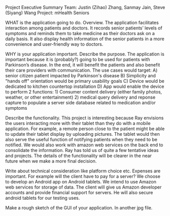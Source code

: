 Project Executive Summary
Team: Justin (Zihao) Zhang, Sanmay Jain, Steve (Siyang) Wang
Project: mHealth Seniors

WHAT is the application going to do. Overview.
The application facilitates interaction among patients and doctors. It records senior patients’ levels of symptoms and reminds them to take medicine as their doctors ask on a daily basis. It also display health information of the senior patients in a more convenience and user-friendly way to doctors. 

WHY is your application important. Describe the purpose.
The application is important because it is (probably?) going to be used for patients with Parkinson’s disease. In the end, it will benefit the patients and also benefit their care providers with communication.
The use cases would target:
	A) senior citizen patient impacted by Parkinson's disease
	B) Simplicity and "hands off" orientation would be primary usability goals
	C) Device would be dedicated to kitchen countertop installation
	D) App would enable the device to perform 2 functions:
		1) Consumer content delivery (either family photos, weather, or other entertainment)
		2) medical query delivery and reponse capture to populate a server side database related to medication and/or symptoms

Describe the functionality.
This project is interesting because Ray envisions the users interacting more with their tablet than they do with a mobile application. For example, a remote person close to the patient might be able to update their tablet display by uploading pictures. The tablet would then also serve the useful function of notifying patients when they need to be notified. We would also work with amazon web services on the back end to consolidate the information. Ray has told us of quite a few tentative ideas and projects. The details of the functionality will be clearer in the near future when we make a more final decision.

Write about technical consideration like platform choice etc. Expenses are important. For example will the client have to pay for a server?
We choose to develop an Android app on Android tablets. We intend to use Amazon web services for storage of data. The client will give us Amazon developer accounts and provide financial support for servers. He will also secure android tablets for our testing uses. 

Make a rough sketch of the GUI of your application.
In another jpg file. 